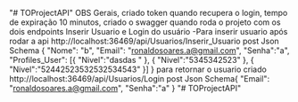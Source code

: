 "# TOProjectAPI" 
OBS Gerais, criado token quando recupera o login, tempo de expiração 10 minutos, criado o swagger quando roda o projeto com os dois endpoints 
Inserir Usuario e Login do usuário
-Para inserir usuario após rodar a api
http://localhost:36469/api/Usuarios/Inserir_Usuario
post
Json Schema
  {
      "Nome": "b",
      "Email": "ronaldosoares.a@gmail.com",
			"Senha":"a",
			"Profiles_User":
			[{
				"Nivel":"dasdas "
			},
			 {
				"Nivel":"5345342523"
			},
			{
				"Nivel":"52442523532532534543"
			}]
}
para retornar o usuario criado
http://localhost:36469/api/Usuarios/Login
post
Json Schema{ "Email": "ronaldosoares.a@gmail.com", "Senha":"a" }
"# TOProjectAPI" 
